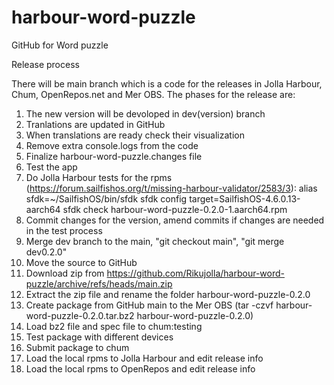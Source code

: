 # harbour-word-puzzle
GitHub for Word puzzle

Release process

There will be main branch which is a code for the releases in Jolla Harbour, Chum, OpenRepos.net and Mer OBS. The phases for the release are:

1. The new version will be devoloped in dev(version) branch
2. Tranlations are updated in GitHub
3. When translations are ready check their visualization
4. Remove extra console.logs from the code
5. Finalize harbour-word-puzzle.changes file
6. Test the app
7. Do Jolla Harbour tests for the rpms (https://forum.sailfishos.org/t/missing-harbour-validator/2583/3):
    alias sfdk=~/SailfishOS/bin/sfdk
    sfdk config target=SailfishOS-4.6.0.13-aarch64
    sfdk check harbour-word-puzzle-0.2.0-1.aarch64.rpm
8. Commit changes for the version, amend commits if changes are needed in the test process
9. Merge dev branch to the main, "git checkout main", "git merge dev0.2.0"
10. Move the source to GitHub
11. Download zip from https://github.com/Rikujolla/harbour-word-puzzle/archive/refs/heads/main.zip
12. Extract the zip file and rename the folder harbour-word-puzzle-0.2.0
13. Create package from GitHub main to the Mer OBS (tar -czvf harbour-word-puzzle-0.2.0.tar.bz2 harbour-word-puzzle-0.2.0)
14. Load bz2 file and spec file to chum:testing
15. Test package with different devices
16. Submit package to chum
17. Load the local rpms to Jolla Harbour and edit release info
18. Load the local rpms to OpenRepos and edit release info


